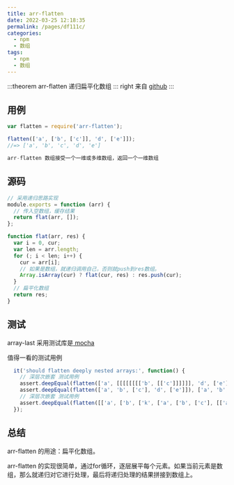 ```yaml
---
title: arr-flatten
date: 2022-03-25 12:18:35
permalink: /pages/df111c/
categories:
  - npm
  - 数组
tags:
  - npm
  - 数组
---
```


:::theorem arr-flatten
递归扁平化数组
::: right
来自 [github](https://github.com/jonschlinkert/arr-flatten)
:::

## 用例

```javascript
var flatten = require('arr-flatten');

flatten(['a', ['b', ['c']], 'd', ['e']]);
//=> ['a', 'b', 'c', 'd', 'e']

arr-flatten 数组接受一个一维或多维数组，返回一个一维数组

```

## 源码

```javascript
// 采用递归思路实现
module.exports = function (arr) {
  // 传入空数组，缓存结果
  return flat(arr, []);
};

function flat(arr, res) {
  var i = 0, cur;
  var len = arr.length;
  for (; i < len; i++) {
    cur = arr[i];
    // 如果是数组，就递归调用自己，否则就push到res数组。
    Array.isArray(cur) ? flat(cur, res) : res.push(cur);
  }
  // 扁平化数组
  return res;
}
```

## 测试

array-last 采用测试库是[ mocha ](https://github.com/mochajs/mocha)

值得一看的测试用例

```javascript
  it('should flatten deeply nested arrays:', function() {
    // 深层次嵌套 测试用例
    assert.deepEqual(flatten(['a', [[[[[[[['b', [['c']]]]]], 'd', ['e']]]]]]), ['a', 'b', 'c', 'd', 'e']);
    assert.deepEqual(flatten(['a', 'b', ['c'], 'd', ['e']]), ['a', 'b', 'c', 'd', 'e']);
    // 深层次嵌套 测试用例
    assert.deepEqual(flatten([['a', ['b', ['k', ['a', ['b', ['c'], [['a', [['a', ['b', ['k', ['a', ['b', ['c']], ['a', ['x', ['c'], ['a', ['x', ['k']]], ['d', ['z']]]], ['d', ['m']]], ['d', ['e']]]]], ['d', ['e']]], ['b', ['k', ['a', ['b', ['c']], ['a', ['x', ['c'], ['a', ['x', ['k']]], ['d', ['z']]]], ['d', ['m']]], ['d', ['e']]]]], ['d', ['e']]]], ['a', ['x', ['c'], ['a', ['x', ['k']], [['a', ['b', ['k', ['a', ['b', ['c']], ['a', ['x', ['c'], ['a', ['x', ['k']]], ['d', ['z']]]], ['d', ['m']]], ['d', ['e']]]]], ['d', ['e']]]], ['d', ['z']]]], ['d', ['m']]], ['d', ['e']]]]], ['d', ['e']]]), [ 'a', 'b', 'k', 'a', 'b', 'c', 'a', 'a', 'b', 'k', 'a', 'b', 'c', 'a', 'x', 'c', 'a', 'x', 'k', 'd', 'z', 'd', 'm', 'd', 'e', 'd', 'e', 'b', 'k', 'a', 'b', 'c', 'a', 'x', 'c', 'a', 'x', 'k', 'd', 'z', 'd', 'm', 'd', 'e', 'd', 'e', 'a', 'x', 'c', 'a', 'x', 'k', 'a', 'b', 'k', 'a', 'b', 'c', 'a', 'x', 'c', 'a', 'x', 'k', 'd', 'z', 'd', 'm', 'd', 'e', 'd', 'e', 'd', 'z', 'd', 'm', 'd', 'e', 'd', 'e' ]);
  });
```

## 总结

arr-flatten 的用途：扁平化数组。

arr-flatten 的实现很简单，通过for循环，逐层展平每个元素。如果当前元素是数组，那么就递归对它进行处理，最后将递归处理的结果拼接到数组上。

